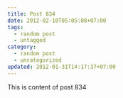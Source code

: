 ```yaml
---
title: Post 834
date: 2012-02-10T05:05:08+07:00
tags:
  - random post
  - untagged
category:
  - random post
  - uncategorized
updated: 2012-01-31T14:17:37+07:00
---
```

This is content of post 834
